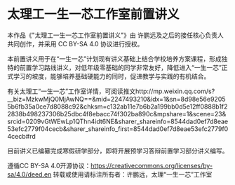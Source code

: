 # 太理工一生一芯工作室前置讲义
本作品《"太理工一生一芯工作室前置讲义"》由 许鹏远及之后的接任核心负责人 共同创作，并采用 CC BY-SA 4.0 协议进行授权。

本前置讲义用于在“一生一芯”计划现有讲义基础上结合学校培养方案课程，形成独特的前置学习路线讲义，对低年级零基础的同学非常友好，降低进入“一生一芯”正式学习的坡度，能够培养基础硬能力的同时，促进教学与实践的有机结合。

有关太理工“一生一芯”工作室详情，可阅读推文http://mp.weixin.qq.com/s?__biz=MzkwMjQ0MjAwNQ==&mid=2247493210&idx=1&sn=8d98e56e92055b6fb35a0ce7d8088c92&chksm=c132ab11e7b6b2a199bb0d5e12ff0888b1f22838b498237306b25dbc4f8ebacc74f302ba890c&mpshare=1&scene=23&srcid=0209vGtWEwLp1QThn4idt6NE&sharer_shareinfo=8544dad0ef7d8eae53efc2779f04cecb&sharer_shareinfo_first=8544dad0ef7d8eae53efc2779f04cecb#rd

目前讲义已编纂完成寒假研学部分，即将开展预学习答辩前置学习部分讲义编写。



遵循CC BY-SA 4.0开源协议：https://creativecommons.org/licenses/by-sa/4.0/deed.en
转载或使用请标注所有者：许鹏远，太理“一生一芯”工作室
